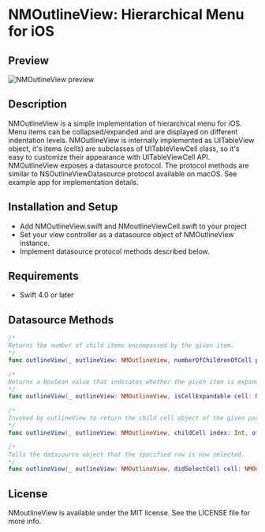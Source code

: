 NMOutlineView: Hierarchical Menu for iOS 
========================================

## Preview
![NMOutlineView preview](http://netmedia-software.com/github/nmoutlineview.png)

## Description
NMOutlineView is a simple implementation of hierarchical menu for iOS. Menu items can be collapsed/expanded and are displayed on different indentation levels. NMOutlineView is internally implemented as UITableView object, it's items (cells) are subclasses of UITableViewCell class, so it's easy to customize their appearance with UITableViewCell API.
NMOutlineView exposes a datasource protocol. The protocol methods are similar to NSOutlineViewDatasource protocol available on macOS.
See example app for implementation details.

## Installation and Setup
- Add NMOutlineView.swift and NMoutlineViewCell.swift to your project
- Set your view controller as a datasource object of NMOutlineView instance.
- Implement datasource protocol methods described below.

## Requirements
- Swift 4.0 or later

## Datasource Methods

```swift
/* 
Returns the number of child items encompassed by the given item.
*/
func outlineView(_ outlineView: NMOutlineView, numberOfChildrenOfCell parentCell: NMOutlineViewCell?) -> Int  
```

```swift
/*
Returns a Boolean value that indicates whether the given item is expandable.  
*/
func outlineView(_ outlineView: NMOutlineView, isCellExpandable cell: NMOutlineViewCell) -> Bool 
```

```swift
/*
Invoked by outlineView to return the child cell object of the given parent item. 
*/
func outlineView(_ outlineView: NMOutlineView, childCell index: Int, ofParentAtIndexPath parentIndexPath: IndexPath?) -> NMOutlineViewCell
```

```swift
/*
Tells the datasource object that the specified row is now selected.
*/
func outlineView(_ outlineView: NMOutlineView, didSelectCell cell: NMOutlineViewCell);
```


## License
NMoutlineView is available under the MIT license. See the LICENSE file for more info.

